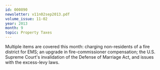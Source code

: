 ```yaml
---
id: 000890
newsletter: v11n02sep2013.pdf
volume_issue: 11-02
year: 2013
month: 9
topic: Property Taxes
---
```


Multiple items are covered this month: charging non-residents of a fire district for EMS; an upgrade in fire-commissioner compensation; the U.S. Supreme Court's invalidation of the Defense of Marriage Act, and issues with the excess-levy laws.